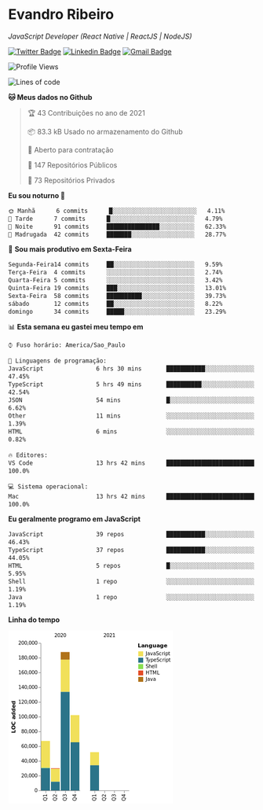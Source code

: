 # Evandro **Ribeiro**

*JavaScript Developer (React Native | ReactJS | NodeJS)*

[![Twitter Badge](https://img.shields.io/badge/-@ribeiroevandro-201B2D?style=flat-square&labelColor=201B2D&logo=twitter&logoColor=white&link=https://twitter.com/ribeiroevandro)](https://twitter.com/ribeiroevandro) 
[![Linkedin Badge](https://img.shields.io/badge/-Evandro%20Ribeiro-201B2D?style=flat-square&logo=Linkedin&logoColor=white&link=https://www.linkedin.com/in/ribeiroevandro)](https://www.linkedin.com/in/ribeiroevandro) 
[![Gmail Badge](https://img.shields.io/badge/-oi@ribeiroevandro.com.br-201B2D?style=flat-square&logo=Gmail&logoColor=white&link=mailto:oi@ribeiroevandro.com.br)](mailto:oi@ribeiroevandro.com.br)


<!--START_SECTION:waka-->
![Profile Views](http://img.shields.io/badge/Visualizac%C3%B5es%20do%20perfil-2-blue)

![Lines of code](https://img.shields.io/badge/Desde%20o%20Hello%20World%20eu%20escrevi-439164%20linhas%20de%20c%C3%B3digo-blue)

**🐱 Meus dados no Github** 

> 🏆 43 Contribuições no ano de 2021
 > 
> 📦 83.3 kB Usado no armazenamento do Github 
 > 
> 💼 Aberto para contratação
 > 
> 📜 147 Repositórios Públicos 
 > 
> 🔑 73 Repositórios Privados  
 > 
**Eu sou noturno 🦉** 

```text
🌞 Manhã      6 commits      █░░░░░░░░░░░░░░░░░░░░░░░░   4.11% 
🌆 Tarde      7 commits      █░░░░░░░░░░░░░░░░░░░░░░░░   4.79% 
🌃 Noite      91 commits     ███████████████░░░░░░░░░░   62.33% 
🌙 Madrugada  42 commits     ███████░░░░░░░░░░░░░░░░░░   28.77%

```
📅 **Sou mais produtivo em Sexta-Feira** 

```text
Segunda-Feira14 commits     ██░░░░░░░░░░░░░░░░░░░░░░░   9.59% 
Terça-Feira  4 commits      ░░░░░░░░░░░░░░░░░░░░░░░░░   2.74% 
Quarta-Feira 5 commits      ░░░░░░░░░░░░░░░░░░░░░░░░░   3.42% 
Quinta-Feira 19 commits     ███░░░░░░░░░░░░░░░░░░░░░░   13.01% 
Sexta-Feira  58 commits     ██████████░░░░░░░░░░░░░░░   39.73% 
sábado       12 commits     ██░░░░░░░░░░░░░░░░░░░░░░░   8.22% 
domingo      34 commits     █████░░░░░░░░░░░░░░░░░░░░   23.29%

```


📊 **Esta semana eu gastei meu tempo em** 

```text
⌚︎ Fuso horário: America/Sao_Paulo

💬 Linguagens de programação: 
JavaScript               6 hrs 30 mins       ███████████░░░░░░░░░░░░░░   47.45% 
TypeScript               5 hrs 49 mins       ██████████░░░░░░░░░░░░░░░   42.54% 
JSON                     54 mins             █░░░░░░░░░░░░░░░░░░░░░░░░   6.62% 
Other                    11 mins             ░░░░░░░░░░░░░░░░░░░░░░░░░   1.39% 
HTML                     6 mins              ░░░░░░░░░░░░░░░░░░░░░░░░░   0.82%

🔥 Editores: 
VS Code                  13 hrs 42 mins      █████████████████████████   100.0%

💻 Sistema operacional: 
Mac                      13 hrs 42 mins      █████████████████████████   100.0%

```

**Eu geralmente programo em JavaScript** 

```text
JavaScript               39 repos            ███████████░░░░░░░░░░░░░░   46.43% 
TypeScript               37 repos            ███████████░░░░░░░░░░░░░░   44.05% 
HTML                     5 repos             █░░░░░░░░░░░░░░░░░░░░░░░░   5.95% 
Shell                    1 repo              ░░░░░░░░░░░░░░░░░░░░░░░░░   1.19% 
Java                     1 repo              ░░░░░░░░░░░░░░░░░░░░░░░░░   1.19%

```


**Linha do tempo**

![Chart not found](https://raw.githubusercontent.com/ribeiroevandro/ribeiroevandro/master/charts/bar_graph.png) 


<!--END_SECTION:waka-->
